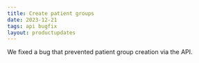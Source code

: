 ```yaml
---
title: Create patient groups 
date: 2023-12-21
tags: api bugfix
layout: productupdates
---
```


We fixed a bug that prevented patient group creation via the API. 
